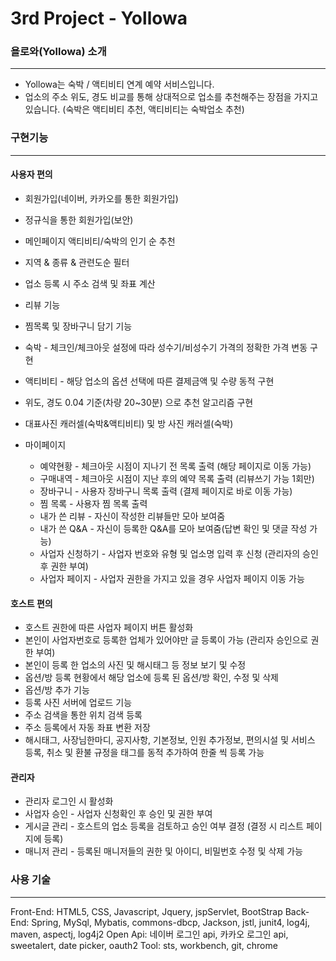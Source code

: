 # 3rd Project - Yollowa

### 욜로와(Yollowa) 소개
-----
+ Yollowa는 숙박 / 액티비티 연계 예약 서비스입니다.
+ 업소의 주소 위도, 경도 비교를 통해 상대적으로 업소를 추천해주는 장점을 가지고 있습니다. (숙박은 액티비티 추천, 액티비티는 숙박업소 추천)

### 구현기능
-----
#### 사용자 편의
+ 회원가입(네이버, 카카오를 통한 회원가입)
+ 정규식을 통한 회원가입(보안)
+ 메인페이지 액티비티/숙박의 인기 순 추천
+ 지역 & 종류 & 관련도순 필터
+ 업소 등록 시 주소 검색 및 좌표 계산
+ 리뷰 기능
+ 찜목록 및 장바구니 담기 기능
+ 숙박 - 체크인/체크아웃 설정에 따라 성수기/비성수기 가격의 정확한 가격 변동 구현
+ 액티비티 - 해당 업소의 옵션 선택에 따른 결제금액 및 수량 동적 구현
+ 위도, 경도 0.04 기준(차량 20~30분) 으로 추천 알고리즘 구현
+ 대표사진 캐러셀(숙박&액티비티) 및 방 사진 캐러셀(숙박)

+ 마이페이지
  + 예약현황 - 체크아웃 시점이 지나기 전 목록 출력 (해당 페이지로 이동 가능)
  + 구매내역 - 체크아웃 시점이 지난 후의 예약 목록 출력 (리뷰쓰기 가능 1회만)
  + 장바구니 - 사용자 장바구니 목록 출력 (결제 페이지로 바로 이동 가능)
  + 찜 목록 - 사용자 찜 목록 출력
  + 내가 쓴 리뷰 - 자신이 작성한 리뷰들만 모아 보여줌
  + 내가 쓴 Q&A - 자신이 등록한 Q&A를 모아 보여줌(답변 확인 및 댓글 작성 가능)
  + 사업자 신청하기 - 사업자 번호와 유형 및 업소명 입력 후 신청 (관리자의 승인 후 권한 부여)
  + 사업자 페이지 - 사업자 권한을 가지고 있을 경우 사업자 페이지 이동 가능

#### 호스트 편의
+ 호스트 권한에 따른 사업자 페이지 버튼 활성화
+ 본인이 사업자번호로 등록한 업체가 있어야만 글 등록이 가능 (관리자 승인으로 권한 부여)
+ 본인이 등록 한 업소의 사진 및 해시태그 등 정보 보기 및 수정
+ 옵션/방 등록 현황에서 해당 업소에 등록 된 옵션/방 확인, 수정 및 삭제
+ 옵션/방 추가 기능
+ 등록 사진 서버에 업로드 기능
+ 주소 검색을 통한 위치 검색 등록
+ 주소 등록에서 자동 좌표 변환 저장
+ 해시태그, 사장님한마디, 공지사항, 기본정보, 인원 추가정보, 편의시설 및 서비스 등록, 취소 및 환불 규정을 태그를 동적 추가하여 한줄 씩 등록 가능


#### 관리자
+ 관리자 로그인 시 활성화
+ 사업자 승인 - 사업자 신청확인 후 승인 및 권한 부여
+ 게시글 관리 - 호스트의 업소 등록을 검토하고 승인 여부 결정 (결정 시 리스트 페이지에 등록)
+ 매니저 관리 - 등록된 매니저들의 권한 및 아이디, 비밀번호 수정 및 삭제 가능

### 사용 기술
-----
Front-End: HTML5, CSS, Javascript, Jquery, jspServlet, BootStrap
Back-End: Spring, MySql, Mybatis, commons-dbcp, Jackson, jstl, junit4, log4j, maven, aspectj, log4j2
Open Api: 네이버 로그인 api, 카카오 로그인 api, sweetalert, date picker, oauth2
Tool: sts, workbench, git, chrome
